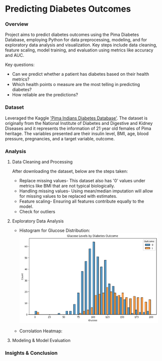 # Predicting Diabetes Outcomes

### Overview
Project aims to predict diabetes outcomes using the Pima Diabetes Database, employing Python for data preprocessing, modeling, and for exploratory data analysis and visualization. Key steps include data cleaning, feature scaling, model training, and evaluation using metrics like accuracy and AUC.
   
   Key questions:
   - Can we predict whether a patient has diabetes based on their health metrics?
   - Which health points o measure are the most telling in predicting diabetes?
   - How reliable are the predictions?

### Dataset 
Leveraged the Kaggle ['Pima Indians Diabetes Database'](https://www.kaggle.com/datasets/uciml/pima-indians-diabetes-database/data). The dataset is originally from the National Institute of Diabetes and Digestive and Kidney Diseases and it represents the information of 21 year old females of Pima heritage. The variables presented are their insulin level, BMI, age, blood pressure, pregnancies, and a target variable, outcome. 

### Analysis
1. Data Cleaning and Processing

   After downloading the dataset, below are the steps taken:
   - Replace missing values- This dataset also has '0' values under metrics like BMI that are not typical biologically.
   - Handling missing values- Using mean/median imputation will allow for missing values to be replaced with estimates.
   - Feature scaling- Ensuring all features contribute equally to the model.
   - Check for outliers
   
3. Exploratory Data Analysis
   - Histogram for Glucose Distribution:
     ![histogram.png](https://github.com/julielsa/Python-predicting-diabetes-outcomes/blob/main/histogram.png)
     
   - Corrolation Heatmap:
         
4. Modeling & Model Evaluation
   
### Insights & Conclusion

